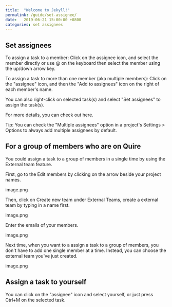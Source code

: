```yaml
---
title:  "Welcome to Jekyll!"
permalink: /guide/set-assignee/
date:   2019-06-21 15:00:00 +0800
categories: set assignees
---
```

## Set assignees
To assign a task to a member:
Click on the assignee icon, and select the member directly or use @ on the keyboard then select the member using the up/down arrow key.



To assign a task to more than one member (aka multiple members):
Click on the "assignee" icon, and then the "Add to assignees" icon on the right of each member's name.



You can also right-click on selected task(s) and select "Set assignees" to assign the task(s).



For more details, you can check out here.

Tip: You can check the "Multiple assignees" option in a project's Settings > Options to always add multiple assignees by default.


## For a group of members who are on Quire

You could assign a task to a group of members in a single time by using the External team feature.

First, go to the Edit members by clicking on the arrow beside your project names. 

image.png

Then, click on Create new team under External Teams, create a external team by typing in a name first.

image.png

Enter the emails of your members.

image.png

Next time, when you want to a assign a task to a group of members, you don't have to add one single member at a time. Instead, you can choose the external team you've just created. 

image.png

## Assign a task to yourself

You can click on the "assignee" icon and select yourself, or just press Ctrl+M on the selected task.